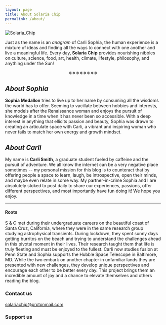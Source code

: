 ```yaml
---
layout: page
title: About Solaria Chip
permalink: /about/
---
```


![Solaria_Chip](https://raw.githubusercontent.com/solariachip/solariachip.github.io/68435d53cdce6ef8a55d72d9a76e1b1b47956747/S%20C-7.png "Solaria Chip")

Just as the name is an *anagram* of Carli Sophia, the human experience is a mixture of ideas and finding all the ways to connect with one another and live a meaningful life. Every day, **Solaria Chip** provides nourishing nibbles on culture, science, food, art, health, climate, lifestyle, philosophy, and anything under the Sun!

<p style="text-align: center;">✵✵✵✵✵✵✵✵</p>

## *About Sophia*
**Sophia Medallon** tries to live up to her name by consuming all the wisdoms the world has to offer. Seeming to vacillate between hobbies and interests, she models after the Renaissance woman and enjoys the pursuit of knowledge in a time when it has never been so accessible. With a deep interest in anything that ellicits passion and beauty, Sophia was drawn to creating an articulate space with Carli, a vibrant and inspiring woman who never fails to match her own energy and growth mindset.

## *About Carli*
My name is **Carli Smith**, a graduate student fueled by caffeine and the pursuit of adventure. We all know the internet can be a very negative place sometimes -- my personal mission for this blog is to counteract that by offering people a space to learn, laugh, be introspective, open their minds, and maybe even relate in some way. My partner-in-crime Sophia and I are absolutely stoked to post daily to share our experiences, passions, offer different perspectives, and most importantly have fun doing it! We hope you enjoy.

---
#### Roots
S & C met during their undergraduate careers on the beautiful coast of Santa Cruz, California, where they were in the same research group studying astrophysical transients. During lockdown, they spent sunny days getting burritos on the beach and trying to understand the challenges ahead in this pivotal moment in their lives. Their research taught them that life is truly fleeting and must be enjoyed to the fullest. Carli now studies fusion at Penn State and Sophia supports the Hubble Space Telescope in Baltimore, MD. While the two embark on another chapter in unfamiliar lands they are presented with new challenges, they develop unique perspectives and encourage each other to be better every day. This project brings them an incredible amount of joy and a chance to elevate themselves and others reading the blog.

### Contact us
[solariachip@protonmail.com](mailto:solariachip@protonmail.com)

### Support us

